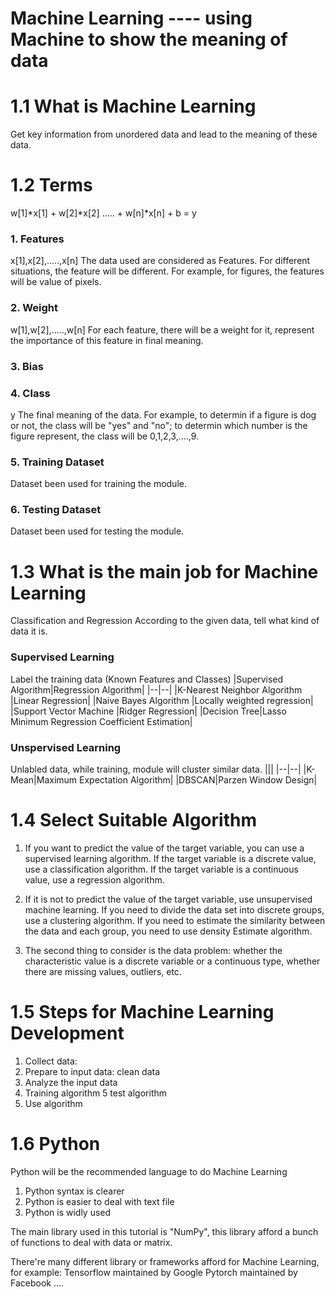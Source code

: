 # Machine Learning ---- using Machine to show the meaning of data

# 1.1 What is Machine Learning
Get key information from unordered data and lead to the meaning of these data.

# 1.2 Terms

w[1]\*x[1] + w[2]\*x[2] ..... + w[n]\*x[n] + b = y

### 1. Features
  x[1],x[2],.....,x[n]
  The data used are considered as Features. For different situations, the feature will be different.
  For example, for figures, the features will be value of pixels. 
### 2. Weight
  w[1],w[2],.....,w[n]
  For each feature, there will be a weight for it, represent the importance of this feature in final meaning.
### 3. Bias
### 4. Class
  y
  The final meaning of the data.
  For example, to determin if a figure is dog or not, the class will be "yes" and "no"; to determin which number is the figure represent, the class will be 0,1,2,3,....,9. 
### 5. Training Dataset
  Dataset been used for training the module.
### 6. Testing Dataset
  Dataset been used for testing the module.

# 1.3 What is the main job for Machine Learning
  Classification and Regression
  According to the given data, tell what kind of data it is.
### Supervised Learning
  Label the training data (Known Features and Classes)
  |Supervised Algorithm|Regression Algorithm|
  |--|--|
  |K-Nearest Neighbor Algorithm |Linear Regression|
  |Naive Bayes Algorithm |Locally weighted regression|
  |Support Vector Machine |Ridger Regression|
  |Decision Tree|Lasso Minimum Regression Coefficient Estimation|
### Unspervised Learning
  Unlabled data, while training, module will cluster similar data.
  |||
  |--|--|
  |K-Mean|Maximum Expectation Algorithm|
  |DBSCAN|Parzen Window Design|
  
# 1.4 Select Suitable Algorithm
1. If you want to predict the value of the target variable, you can use a supervised learning algorithm. If the target variable is a discrete value, use a classification algorithm. If the target variable is a continuous value, use a regression algorithm.

2. If it is not to predict the value of the target variable, use unsupervised machine learning. If you need to divide the data set into discrete groups, use a clustering algorithm. If you need to estimate the similarity between the data and each group, you need to use density Estimate algorithm.

3. The second thing to consider is the data problem: whether the characteristic value is a discrete variable or a continuous type, whether there are missing values, outliers, etc.

# 1.5 Steps for Machine Learning Development
1. Collect data:
2. Prepare to input data: clean data
3. Analyze the input data
4. Training algorithm
5 test algorithm
6. Use algorithm 

# 1.6 Python
Python will be the recommended language to do Machine Learning
1. Python syntax is clearer
2. Python is easier to deal with text file
3. Python is widly used

The main library used in this tutorial is "NumPy", this library afford a bunch of functions to deal with data or matrix.

There're many different library or frameworks afford for Machine Learning, for example:
    Tensorflow maintained by Google
    Pytorch maintained by Facebook
    ....
